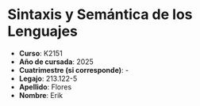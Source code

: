 # Sintaxis y Semántica de los Lenguajes

- **Curso**: K2151
- **Año de cursada**:  2025
- **Cuatrimestre (si corresponde)**: - 
- **Legajo**: 213.122-5
- **Apellido**: Flores 
- **Nombre**: Erik 